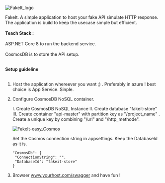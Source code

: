 
![FakeIt_logo](https://github.com/souravkayal/FakeIt/assets/6651731/14c1ce8d-1c6e-457d-848c-575754293e37) 

FakeIt. A simple application to host your fake API simulate HTTP response. The application is build to keep the usecase simple but efficient. 
</br> </br>
<b> Teach Stack : </b> </br> </br>
ASP.NET Core 8 to run the backend service. </br> </br>
CosmosDB is to store the API setup.
</br></br>

<b> Setup guideline </b> </br></br>

1. Host the application whereever you want ;) . Preferably in azure ! best choice is App Service. Sinple.
2. Configure CosmosDB NoSQL container.

   I.  Create CosmosDB NoSQL Instance
   II. Create database "fakeit-store"
   III. Create container "api-master" with partition key as "/project_name" .
        Create a unique key by combining "/url" and "/http_methode".  
   
   ![FakeIt-easy_Cosmos](https://github.com/souravkayal/FakeIt/assets/6651731/bf0f65d2-f3ce-4e0e-8595-f2bd172bc3aa)
   <br/>

   Set the Cosmos connection string in appsettings. Keep the DatabaseId as it is. 
   
   ````
   "CosmosDb": {
    "ConnectionString": "",
    "DatabaseId": "fakeit-store"
   }
   ````

3. Browser www.yourhost.com/swagger and have fun !   
   
